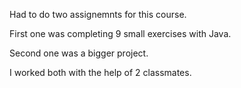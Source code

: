 Had to do two assignemnts for this course.

First one was completing 9 small exercises with Java.

Second one was a bigger project.

I worked both with the help of 2 classmates.
